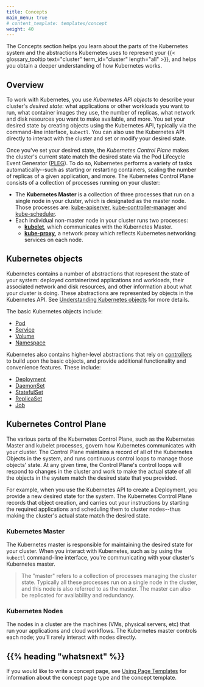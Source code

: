 ```yaml
---
title: Concepts
main_menu: true
# content_template: templates/concept
weight: 40
---
```


<!-- overview -->

The Concepts section helps you learn about the parts of the Kubernetes system and the abstractions Kubernetes uses to represent your {{< glossary_tooltip text="cluster" term_id="cluster" length="all" >}}, and helps you obtain a deeper understanding of how Kubernetes works.



<!-- body -->

## Overview

To work with Kubernetes, you use *Kubernetes API objects* to describe your cluster's *desired state*: what applications or other workloads you want to run, what container images they use, the number of replicas, what network and disk resources you want to make available, and more. You set your desired state by creating objects using the Kubernetes API, typically via the command-line interface, `kubectl`. You can also use the Kubernetes API directly to interact with the cluster and set or modify your desired state.

Once you've set your desired state, the *Kubernetes Control Plane* makes the cluster's current state match the desired state via the Pod Lifecycle Event Generator ([PLEG](https://github.com/kubernetes/community/blob/master/contributors/design-proposals/node/pod-lifecycle-event-generator.md)). To do so, Kubernetes performs a variety of tasks automatically--such as starting or restarting containers, scaling the number of replicas of a given application, and more. The Kubernetes Control Plane consists of a collection of processes running on your cluster:

* The **Kubernetes Master** is a collection of three processes that run on a single node in your cluster, which is designated as the master node. Those processes are: [kube-apiserver](/docs/admin/kube-apiserver/), [kube-controller-manager](/docs/admin/kube-controller-manager/) and [kube-scheduler](/docs/admin/kube-scheduler/).
* Each individual non-master node in your cluster runs two processes:
  * **[kubelet](/docs/admin/kubelet/)**, which communicates with the Kubernetes Master.
  * **[kube-proxy](/docs/admin/kube-proxy/)**, a network proxy which reflects Kubernetes networking services on each node.

## Kubernetes objects

Kubernetes contains a number of abstractions that represent the state of your system: deployed containerized applications and workloads, their associated network and disk resources, and other information about what your cluster is doing. These abstractions are represented by objects in the Kubernetes API. See [Understanding Kubernetes objects](/docs/concepts/overview/working-with-objects/kubernetes-objects/#kubernetes-objects) for more details.

The basic Kubernetes objects include:

* [Pod](/docs/concepts/workloads/pods/pod-overview/)
* [Service](/docs/concepts/services-networking/service/)
* [Volume](/docs/concepts/storage/volumes/)
* [Namespace](/docs/concepts/overview/working-with-objects/namespaces/)

Kubernetes also contains higher-level abstractions that rely on [controllers](/docs/concepts/architecture/controller/) to build upon the basic objects, and provide additional functionality and convenience features. These include:

* [Deployment](/docs/concepts/workloads/controllers/deployment/)
* [DaemonSet](/docs/concepts/workloads/controllers/daemonset/)
* [StatefulSet](/docs/concepts/workloads/controllers/statefulset/)
* [ReplicaSet](/docs/concepts/workloads/controllers/replicaset/)
* [Job](/docs/concepts/workloads/controllers/jobs-run-to-completion/)

## Kubernetes Control Plane

The various parts of the Kubernetes Control Plane, such as the Kubernetes Master and kubelet processes, govern how Kubernetes communicates with your cluster. The Control Plane maintains a record of all of the Kubernetes Objects in the system, and runs continuous control loops to manage those objects' state. At any given time, the Control Plane's control loops will respond to changes in the cluster and work to make the actual state of all the objects in the system match the desired state that you provided.

For example, when you use the Kubernetes API to create a Deployment, you provide a new desired state for the system. The Kubernetes Control Plane records that object creation, and carries out your instructions by starting the required applications and scheduling them to cluster nodes--thus making the cluster's actual state match the desired state.

### Kubernetes Master

The Kubernetes master is responsible for maintaining the desired state for your cluster. When you interact with Kubernetes, such as by using the `kubectl` command-line interface, you're communicating with your cluster's Kubernetes master.

> The "master" refers to a collection of processes managing the cluster state.  Typically all these processes run on a single node in the cluster, and this node is also referred to as the master. The master can also be replicated for availability and redundancy.

### Kubernetes Nodes

The nodes in a cluster are the machines (VMs, physical servers, etc) that run your applications and cloud workflows. The Kubernetes master controls each node; you'll rarely interact with nodes directly.




## {{% heading "whatsnext" %}}


If you would like to write a concept page, see
[Using Page Templates](/docs/home/contribute/page-templates/)
for information about the concept page type and the concept template.


